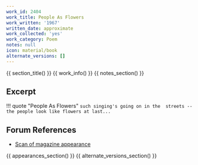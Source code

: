 ```yaml
---
work_id: 2404
work_title: People As Flowers
work_written: '1967'
written_date: approximate
work_collected: 'yes'
work_category: Poem
notes: null
icon: material/book
alternate_versions: []
---
```


{{ section_title() }}
{{ work_info() }}
{{ notes_section() }}
## Excerpt
!!! quote "People As Flowers"
    ```
    such singing's going on in the 
    streets --
    the people look like flowers
    at last...
    ```

## Forum References
- [Scan of magazine appearance](https://bukowskiforum.com/showthread.php?t=682)

{{ appearances_section() }}
{{ alternate_versions_section() }}